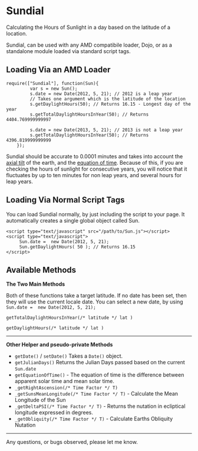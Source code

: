 Sundial
=======

Calculating the Hours of Sunlight in a day based on the latitude of a location. 

Sundial, can be used with any AMD compatibile loader, Dojo, or as a standalone module loaded via standard script tags. 

Loading Via an AMD Loader
-------------------------
```
require(["Sundial"], function(Sun){
         var s = new Sun();       
         s.date = new Date(2012, 5, 21); // 2012 is a leap year
         // Takes one argument which is the latitude of the location
         s.getDaylightHours(50); // Returns 16.15 - Longest day of the year
         s.getTotalDaylightHoursInYear(50); // Returns 4404.769999999997 
         
         s.date = new Date(2013, 5, 21); // 2013 is not a leap year
         s.getTotalDaylightHoursInYear(50); // Returns 4396.819999999999 
    });
```

Sundial should be accurate to 0.0001 minutes and takes into account the [axial tilt][2] of the earth, and the [equation of time][3].
Because of this, if you are checking the hours of sunlight for consecutive years, you will notice that it fluctuates by up to ten minutes for non leap years, and several hours for leap years. 

 [2]: http://en.wikipedia.org/wiki/Axial_tilt
 [3]: http://en.wikipedia.org/wiki/Equation_of_time

Loading Via Normal Script Tags
------------------------------

You can load Sundial normally, by just including the script to your page. It automatically creates a single global object called Sun.

```
<script type="text/javascript" src="/path/to/Sun.js"></script>
<script type="text/javascript">
     Sun.date =  new Date(2012, 5, 21);
     Sun.getDaylightHours( 50 ); // Returns 16.15
</script>

```

Available Methods
-----------------

**The Two Main Methods**

Both of these functions take a target latitude. If no date has been set, then they will use the current locale date.
You can select a new date, by using `Sun.date =  new Date(2012, 5, 21);`

`getTotalDaylightHoursInYear(/* latitude */ lat )`

`getDaylightHours(/* latitude */ lat )`


--------------------

**Other Helper and pseudo-private Methods**

- `getDate()` / `setDate()` Takes a `Date()` object.
- `getJulianDays()` Returns the Julian Days passed based on the current `Sun.date`
- `getEquationOfTime()`  - The equation of time is the difference between apparent solar time and mean solar time. 
- `_getRightAscension(/* Time Factor */ T)`
- `_getSunsMeanLongitude(/* Time Factor */ T)` - Calculate the Mean Longitude of the Sun
- `_getDeltaPSI(/* Time Factor */ T)` - Returns the nutation in ecliptical longitude expressed in degrees.
- `_getObliquity(/* Time Factor */ T)` - Calculate Earths Obliquity Nutation


---------------------


Any questions, or bugs observed, please let me know. 